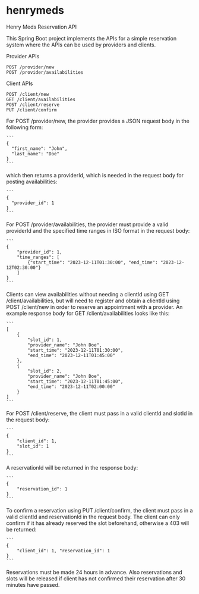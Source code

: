 # henrymeds
Henry Meds Reservation API

This Spring Boot project implements the APIs for a simple reservation system where the APIs can be used by providers and clients. 

Provider APIs 
```
POST /provider/new
POST /provider/availabilities
```

Client APIs
```
POST /client/new
GET /client/availabilities
POST /client/reserve
PUT /client/confirm
```

For POST /provider/new, the provider provides a JSON request body in the following form:
````
```
{
  "first_name": "John",
  "last_name": "Doe"
}
```
````
which then returns a providerId, which is needed in the request body for posting availabilities:
````
```
{
  "provider_id": 1
}
```
````

For POST /provider/availabilities, the provider must provide a valid providerId and the specified time ranges in ISO format in the request body:
````
```
{
    "provider_id": 1, 
    "time_ranges": [
        {"start_time": "2023-12-11T01:30:00", "end_time": "2023-12-12T02:30:00"}
    ]
}
```
````

Clients can view availabilities without needing a clientId using GET /client/availabilities, but will need to register and obtain a clientId using POST /client/new in order to reserve an appointment with a provider. An example response body for GET /client/availabilities looks like this: 
````
```
[
    {
        "slot_id": 1,
        "provider_name": "John Doe",
        "start_time": "2023-12-11T01:30:00",
        "end_time": "2023-12-11T01:45:00"
    },
    {
        "slot_id": 2,
        "provider_name": "John Doe",
        "start_time": "2023-12-11T01:45:00",
        "end_time": "2023-12-11T02:00:00"
    }
]
```
````

For POST /client/reserve, the client must pass in a valid clientId and slotId in the request body: 
````
```
{
    "client_id": 1, 
    "slot_id": 1
}
```
````
A reservationId will be returned in the response body: 
````
```
{
    "reservation_id": 1
}
```
````

To confirm a reservation using PUT /client/confirm, the client must pass in a valid clientId and reservationId in the request body. The client can only confirm if it has already reserved the slot beforehand, otherwise a 403 will be returned: 
````
```
{
    "client_id": 1, "reservation_id": 1
}
```
````

Reservations must be made 24 hours in advance. Also reservations and slots will be released if client has not confirmed their reservation after 30 minutes have passed. 



